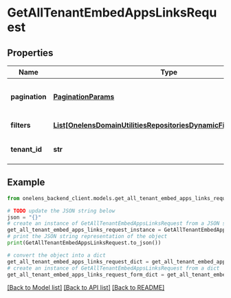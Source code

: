 # GetAllTenantEmbedAppsLinksRequest


## Properties

Name | Type | Description | Notes
------------ | ------------- | ------------- | -------------
**pagination** | [**PaginationParams**](PaginationParams.md) | Pagination parameters for the request. | [optional] 
**filters** | [**List[OnelensDomainUtilitiesRepositoriesDynamicFiltersFilterCriteria]**](OnelensDomainUtilitiesRepositoriesDynamicFiltersFilterCriteria.md) | Filters to be applied | 
**tenant_id** | **str** | The unique identifier of the tenant | 

## Example

```python
from onelens_backend_client.models.get_all_tenant_embed_apps_links_request import GetAllTenantEmbedAppsLinksRequest

# TODO update the JSON string below
json = "{}"
# create an instance of GetAllTenantEmbedAppsLinksRequest from a JSON string
get_all_tenant_embed_apps_links_request_instance = GetAllTenantEmbedAppsLinksRequest.from_json(json)
# print the JSON string representation of the object
print(GetAllTenantEmbedAppsLinksRequest.to_json())

# convert the object into a dict
get_all_tenant_embed_apps_links_request_dict = get_all_tenant_embed_apps_links_request_instance.to_dict()
# create an instance of GetAllTenantEmbedAppsLinksRequest from a dict
get_all_tenant_embed_apps_links_request_form_dict = get_all_tenant_embed_apps_links_request.from_dict(get_all_tenant_embed_apps_links_request_dict)
```
[[Back to Model list]](../README.md#documentation-for-models) [[Back to API list]](../README.md#documentation-for-api-endpoints) [[Back to README]](../README.md)


